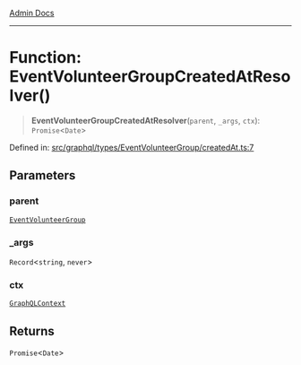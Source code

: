 [Admin Docs](/)

***

# Function: EventVolunteerGroupCreatedAtResolver()

> **EventVolunteerGroupCreatedAtResolver**(`parent`, `_args`, `ctx`): `Promise`\<`Date`\>

Defined in: [src/graphql/types/EventVolunteerGroup/createdAt.ts:7](https://github.com/Sourya07/talawa-api/blob/61a1911602b2f0aac7635e08ae2918f4f768e8ff/src/graphql/types/EventVolunteerGroup/createdAt.ts#L7)

## Parameters

### parent

[`EventVolunteerGroup`](../../EventVolunteerGroup/type-aliases/EventVolunteerGroup.md)

### \_args

`Record`\<`string`, `never`\>

### ctx

[`GraphQLContext`](../../../../context/type-aliases/GraphQLContext.md)

## Returns

`Promise`\<`Date`\>
